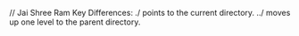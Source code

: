 // Jai Shree Ram
Key Differences:
./ points to the current directory.
../ moves up one level to the parent directory.

